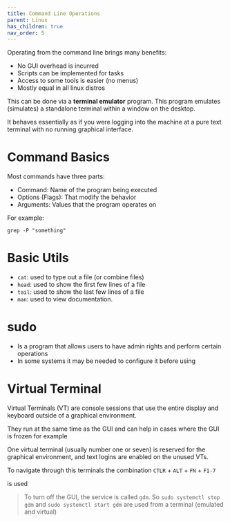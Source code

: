 ```yaml
---
title: Command Line Operations
parent: Linux
has_children: true
nav_order: 5
---
```


Operating from the command line brings many benefits:
- No GUI overhead is incurred
- Scripts can be implemented for tasks
- Access to some tools is easier (no menus)
- Mostly equal in all linux distros

This can be done via a **terminal emulator** program. This program emulates (simulates) a standalone terminal within a window on the desktop. 

It behaves essentially as if you were logging into the machine at a pure text terminal with no running graphical interface.


# Command Basics

Most commands have three parts:

- Command: Name of the program being executed
- Options (Flags): That modify the behavior
- Arguments: Values that the program operates on

For example:
```
grep -P "something"
```

# Basic Utils

- `cat`: used to type out a file (or combine files)
- `head`: used to show the first few lines of a file
- `tail`: used to show the last few lines of a file
- `man`: used to view documentation.

# sudo

- Is a program that allows users to have admin rights and perform certain operations
- In some systems it may be needed to configure it before using


# Virtual Terminal

Virtual Terminals (VT) are console sessions that use the entire display and keyboard outside of a graphical environment. 

They run at the same time as the GUI and can help in cases where the GUI is frozen for example

One virtual terminal (usually number one or seven) is reserved for the graphical environment, and text logins are enabled on the unused VTs. 

To navigate through this terminals the combination
`CTLR` + `ALT` + `FN` + `F1-7` 

is used

> To turn off the GUI, the service is called `gdm`. So `sudo systemctl stop gdm` and `sudo systemctl start gdm` are used from a terminal (emulated and virtual)



